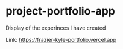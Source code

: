 # project-portfolio-app
 Display of the experinces I have created

Link: https://frazier-kyle-portfolio.vercel.app